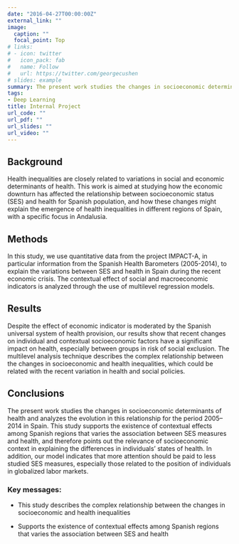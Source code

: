 ```yaml
---
date: "2016-04-27T00:00:00Z"
external_link: ""
image:
  caption: ""
  focal_point: Top
# links:
# - icon: twitter
#   icon_pack: fab
#   name: Follow
#   url: https://twitter.com/georgecushen
# slides: example
summary: The present work studies the changes in socioeconomic determinants of health and analyzes the evolution in this relationship for the period 2005–2014 in Spain.
tags:
- Deep Learning
title: Internal Project
url_code: ""
url_pdf: ""
url_slides: ""
url_video: ""
---
```


## Background

Health inequalities are closely related to variations in social and economic determinants of health. This work is aimed at studying how the economic downturn has affected the relationship between socioeconomic status (SES) and health for Spanish population, and how these changes might explain the emergence of health inequalities in different regions of Spain, with a specific focus in Andalusia.

## Methods

In this study, we use quantitative data from the project IMPACT-A, in particular information from the Spanish Health Barometers (2005-2014), to explain the variations between SES and health in Spain during the recent economic crisis. The contextual effect of social and macroeconomic indicators is analyzed through the use of multilevel regression models.

## Results

Despite the effect of economic indicator is moderated by the Spanish universal system of health provision, our results show that recent changes on individual and contextual socioeconomic factors have a significant impact on health, especially between groups in risk of social exclusion. The multilevel analysis technique describes the complex relationship between the changes in socioeconomic and health inequalities, which could be related with the recent variation in health and social policies.

## Conclusions

The present work studies the changes in socioeconomic determinants of health and analyzes the evolution in this relationship for the period 2005–2014 in Spain. This study supports the existence of contextual effects among Spanish regions that varies the association between SES measures and health, and therefore points out the relevance of socioeconomic context in explaining the differences in individuals’ states of health. In addition, our model indicates that more attention should be paid to less studied SES measures, especially those related to the position of individuals in globalized labor markets.

### Key messages:

- This study describes the complex relationship between the changes in socioeconomic and health inequalities

- Supports the existence of contextual effects among Spanish regions that varies the association between SES and health